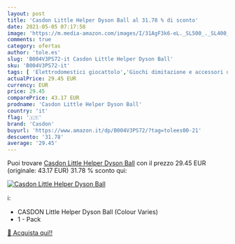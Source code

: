 ```yaml
---
layout: post
title: 'Casdon Little Helper Dyson Ball al 31.78 % di sconto'
date: 2021-05-05 07:17:58
image: 'https://m.media-amazon.com/images/I/31AgF3k6-eL._SL500_._SL400_.jpg'
comments: true
category: ofertas
author: 'tole.es'
slug: 'B004V3PS72-it Casdon Little Helper Dyson Ball'
sku: 'B004V3PS72-it'
tags: [ 'Elettrodomestici giocattolo','Giochi dimitazione e accessori di travestimento','Giochi e giocattoli','casdon', ]
actualPrice: 29.45 EUR
currency: EUR
price: 29.45
comparePrice: 43.17 EUR
prodname: 'Casdon Little Helper Dyson Ball'
country: 'it'
flag: '🇮🇹'
brand: 'Casdon'
buyurl: 'https://www.amazon.it/dp/B004V3PS72/?tag=tolees00-21'
descuento: '31.78'
average: '29.45'
---
```


Puoi trovare [Casdon Little Helper Dyson Ball](https://www.amazon.it/dp/B004V3PS72/?tag=tolees00-21) con il prezzo 29.45 EUR (originale: 43.17 EUR) 31.78 % sconto qui:

[![Casdon Little Helper Dyson Ball](https://m.media-amazon.com/images/I/31AgF3k6-eL._SL500_._SL400_.jpg)](https://www.amazon.it/dp/B004V3PS72/?tag=tolees00-21)

ℹ️:

- CASDON Little Helper Dyson Ball (Colour Varies)
- 1 - Pack

[🛒 Acquista qui!!](https://www.amazon.it/dp/B004V3PS72/?tag=tolees00-21)
